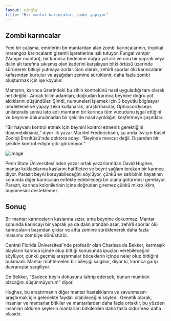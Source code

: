 ```yaml
---
layout: single
title: "Bir mantar karıncaları zombi yapıyor"
---
```

Zombi karıncalar
-
Yeni bir çalışma, emirlerini bir mantardan alan zombi karıncalarının, tropikal marangoz karıncaların gizemli işaretlerine ışık tutuyor. Fungal vampir (Vampir mantarı), bir karınca bedenine doğru yol alır ve onu bir yaprak veya dalın alt tarafına sıkışmış olan kaderini karşılayan bitki örtüsü üzerinde sürünerek bitkiyi yutmaya zorlar. Son olarak, zehirli sporlar ölü karıncaların kafasından kurtulur ve aşağıdan zemine sürüklenir, daha fazla zombi oluşturmak için işe koyulur.

Mantarın, karınca üzerindeki bu zihin kontrolünü nasıl uyguladığı tam olarak net değildi. Ancak bilim adamları, doğrudan karınca beynine doğru yol aldıklarını düşündüler. Şimdi, numuneleri işlemek için 3 boyutlu bilgisayar modelleme ve yapay zeka kullanarak, araştırmacılar, Ophiocordyceps unilateralis sensu lato adlı mantarın bir karınca tüm vücudunu işgal ettiğini ve beynine dokunulmadan bir şekilde nasıl ayrıldığını keşfetmeye şaşırdılar.

“Bir hayvanı kontrol etmek için beynini kontrol etmeniz gerektiğini düşünebilirsiniz,” diyor ilk yazar Maridel Fredericksen, şu anda İsviçre Basel Zooloji Enstitüsü'nde doktora adayı. “Beyinde mevcut değil. Dışarıdan bir şekilde kontrol ediyor gibi görünüyor.”

![image](https://cdn4.techly.com.au/wp-content/uploads/2017/11/ant-killed-by-fungus-cockscomb-wildlife-sanctuary-belize-799x423.jpg)

Penn State Üniversitesi'nden yazar ortak yazarlarından David Hughes, mantar kuklacılarına kaslarını hafifleten ve beyni sağlam bırakan bir karınca diyor. Parazit beyni koruyabileceğini söylüyor, çünkü ev sahibinin hayatının sonunda diğer karıncaları enfekte edebileceği bir alana götürmesi gerekiyor. Parazit, karınca kolonilerinin içine doğrudan giremez çünkü mikro iklim, büyümesini desteklemez.

Sonuç
-
Bir mantar karıncaların kaslarına sızar, ama beynine dokunmaz. Mantar sonunda karıncayı bir yaprak ya da dalın altından asar, zehirli sporlar ölü karıncaların başından çıktar ve altta zemine sürüklenerek daha fazla masumu zombiye dönüştürür.

Central Florida Üniversitesi'nde profesör olan Charissa de Bekker, karmaşık olayların karınca içinde olup bittiği konusunda ipuçları verebileceğini söylüyor, çünkü geçmiş araştırmalar böceklerin içinde neler olup bittiğini bulamadı. Mantar muhtemelen bir bileşiği salgılıor, diyor ki, karınca garip  davranışlar sargiliyor.

De Bekker, "Sadece beyin dokusunu tahrip edersek, bunun mümkün olacağını düşünmüyorum" diyor.

Hughes, bu araştırmanın diğer mantar hastalıklarını ve savunmasını araştırmak için gelecekte faydalı olabileceğini söyledi. Genetik olarak, insanlar ve mantarlar bitkiler ve mantarlardan daha fazla ortaktır, bu yüzden insanları öldüren şeylerin mantarları bitkilerden daha fazla öldürmesi daha olasıdır.
